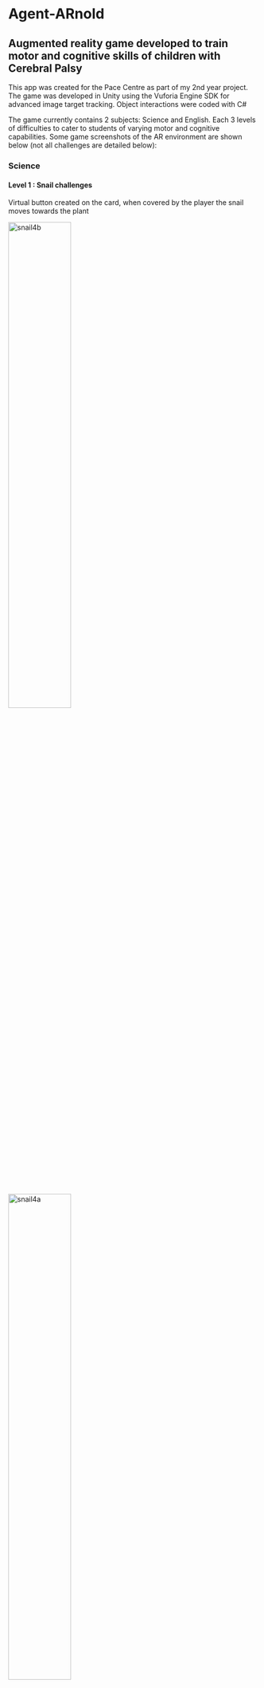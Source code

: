 # Agent-ARnold
## Augmented reality game developed to train motor and cognitive skills of children with Cerebral Palsy

This app was created for the Pace Centre as part of my 2nd year project. The game was developed in Unity using the Vuforia Engine SDK for advanced image target tracking. Object interactions were coded with C#

The game currently contains 2 subjects: Science and English. Each 3 levels of difficulties to cater to students of varying motor and cognitive capabilities. Some game screenshots of the AR environment are shown below (not all challenges are detailed below):

### Science
#### Level 1 : Snail challenges
Virtual button created on the card, when covered by the player the snail moves towards the plant

<img width=50% alt="snail4b" src="https://github.com/magichampz/Agent-ARnold/assets/91732309/70d54e9d-ea26-4661-9146-3849ab45427c"> <img width=50% alt="snail4a" src="https://github.com/magichampz/Agent-ARnold/assets/91732309/e6ddff88-caf7-4707-8f92-13fae0992722">

#### Level 2: Flask challenges
Left: Upon scanning the danger card, the conical flask and explosion effects show on the screen <br>
Right: Player uses their finger to interact with each AR object shown and will see an animation play <br>

<img width="329" alt="flask 3" src="https://github.com/magichampz/Agent-ARnold/assets/91732309/9958683b-bece-4f65-80e0-cdaba64be021">
<img width="330" alt="flask 2" src="https://github.com/magichampz/Agent-ARnold/assets/91732309/cdd09a6c-fad2-4bba-836f-bcb569c1fe27">


#### Level 3: Petri Dish challenges
Players use their fingers to point towards the correct augmented reality object in real life to answer questions
![petridish1](https://github.com/magichampz/Agent-ARnold/assets/91732309/e303a645-75a1-4dec-8597-5a384194488e)


### English
All english questions for each level are the same, but the difference is the way in which the question is answered. Higher levels require a more difficult method of answering (more advanced motor skills required) <br>

Level 1: Players tap the correct option on the screen <br>
Level 2: Players drage the correct option on the screen to the blank <br>
Level 3: Players drag the correct option using their hand to touch the AR object in real life, which is projected on the screen <br>

![english-1](https://github.com/magichampz/Agent-ARnold/assets/91732309/57ecd661-f549-4a7a-887f-32e82d713234)


<br>
<br>
<br>

Check out my medium article for more info on the project, including a video demonstration. The version control for this project was managed using plasticSCM, which is optimised for mixed reality development in unity. The software development for the project was done in collaboration with Michael Ma and Ziyao Dong. 
